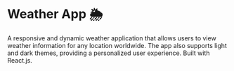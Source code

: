 # Weather App 🌦️
A responsive and dynamic weather application that allows users to view weather information for any location worldwide. The app also supports light and dark themes, providing a personalized user experience. Built with React.js.

